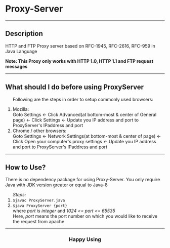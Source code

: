 <h1>Proxy-Server</h1>
<hr/>
<h2>Description </h2>
<p>HTTP and FTP Proxy server based on RFC-1945, RFC-2616, RFC-959 in Java Language</p>
<strong>Note: This Proxy only works with HTTP 1.0, HTTP 1.1 and FTP request messages</strong>
<hr/>
<h2>What should I do before using ProxyServer</h2>
<ol><p>Following are the steps in order to setup commonly used browsers:</p>
  <li>
    Mozilla:<br/> 
    Goto Settings &#x2190; Click Advanced(at bottom-most & center of General page) &#x2190; Click Settings &#x2190; Update you IP address and port to ProxyServer's IPaddress and port
  </li>
  <li>
    Chrome / other browsers:<br/> 
    Goto Settings &#x2190; Network Settings(at bottom-most & center of page) &#x2190; Click Open your computer's proxy settings &#x2190; Update you IP address and port to ProxyServer's IPaddress and port
</li>
</ol>
<hr/>
<h2>How to Use?</h2>
<p>There is no dependency package for using Proxy-Server. You only require Java with JDK version greater or equal to Java-8</p>
<ol><em>Steps:</em>
  <li><code>$javac ProxyServer.java</code></li>
  <li>
    <code>$java ProxyServer {port}</code><br/>
    where <em>port is integer</em> and <em>1024 &lt;= port &lt;= 65535</em><br/>
    Here, <em>port</em> means the port number on which you would like to receive the request from apache 
  </li>
</ol>
<hr/>
<h3 align='center'>Happy Using</h3>

